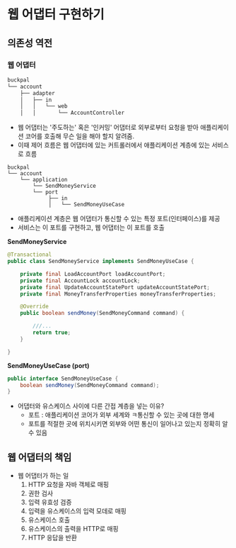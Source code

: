 # 웹 어댑터 구현하기

## 의존성 역전

### 웹 어댑터

```java
buckpal
└── account
    ├── adapter
    │   ├── in
    │   │   └── web
    │   │       └── AccountController
```

- 웹 어댑터는 '주도하는' 혹은 '인커밍' 어댑터로 외부로부터 요청을 받아 애플리케이션 코어를 호출해 무슨 일을 해야 할지 알려줌.
- 이때 제어 흐름은 웹 어댑터에 있는 커트롤러에서 애플리케이션 계층에 있는 서비스로 흐름

```
buckpal
└── account
    └── application
        └── SendMoneyService
        └── port
             ├── in
             │   └── SendMoneyUseCase
```

- 애플리케이션 계층은 웹 어댑터가 통신할 수 있는 특정 포트(인터페이스)를 제공
- 서비스는 이 포트를 구현하고, 웹 어댑터는 이 포트를 호출

**SendMoneyService**

```java
@Transactional
public class SendMoneyService implements SendMoneyUseCase {

	private final LoadAccountPort loadAccountPort;
	private final AccountLock accountLock;
	private final UpdateAccountStatePort updateAccountStatePort;
	private final MoneyTransferProperties moneyTransferProperties;

	@Override
	public boolean sendMoney(SendMoneyCommand command) {

		///...
		return true;
	}

}
```

**SendMoneyUseCase (port)**

```java
public interface SendMoneyUseCase {
	boolean sendMoney(SendMoneyCommand command);
}
```

- 어댑터와 유스케이스 사이에 다른 간접 계층을 넣는 이유?
  - 포트 : 애플리케이션 코어가 외부 세계와 ㅋ통신할 수 있는 곳에 대한 명세
  - 포트를 적절한 곳에 위치시키면 외부와 어떤 통신이 일어나고 있는지 정확히 알 수 있음



## 웹 어댑터의 책임

- 웹 어댑터가 하는 일
  1. HTTP 요청을 자바 객체로 매핑
  2. 권한 검사
  3. 입력 유효성 검증
  4. 입력을 유스케이스의 입력 모데로 매핑
  5. 유스케이스 호출
  6. 유스케이스의 출력을 HTTP로 매핑
  7. HTTP 응답을 반환



